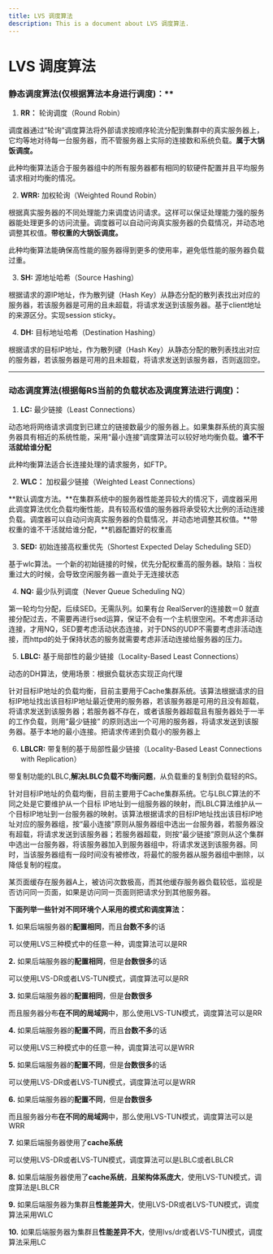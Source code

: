 ```yaml
---
title: LVS 调度算法
description: This is a document about LVS 调度算法.
---
```


# LVS 调度算法 

### 静态调度算法(仅根据算法本身进行调度)：**

1. **RR：** 轮询调度（Round Robin）

调度器通过“轮询”调度算法将外部请求按顺序轮流分配到集群中的真实服务器上，它均等地对待每一台服务器，而不管服务器上实际的连接数和系统负载。**属于大锅饭调度。**

此种均衡算法适合于服务器组中的所有服务器都有相同的软硬件配置并且平均服务请求相对均衡的情况。

2. **WRR:** 加权轮询（Weighted Round Robin）

根据真实服务器的不同处理能力来调度访问请求。这样可以保证处理能力强的服务器能处理更多的访问流量。调度器可以自动问询真实服务器的负载情况，并动态地调整其权值。**带权重的大锅饭调度。**

此种均衡算法能确保高性能的服务器得到更多的使用率，避免低性能的服务器负载过重。

3. **SH:** 源地址哈希（Source Hashing）

根据请求的源IP地址，作为散列键（Hash Key）从静态分配的散列表找出对应的服务器，若该服务器是可用的且未超载，将请求发送到该服务器。基于client地址的来源区分。实现session sticky。

4. **DH:** 目标地址哈希（Destination Hashing）

根据请求的目标IP地址，作为散列键（Hash Key）从静态分配的散列表找出对应的服务器，若该服务器是可用的且未超载，将请求发送到该服务器，否则返回空。

---

### **动态调度算法(根据每RS当前的负载状态及调度算法进行调度)：**

1. **LC:** 最少链接（Least Connections）

动态地将网络请求调度到已建立的链接数最少的服务器上。如果集群系统的真实服务器具有相近的系统性能，采用“最小连接”调度算法可以较好地均衡负载。**谁不干活就给谁分配**

此种均衡算法适合长连接处理的请求服务，如FTP。

2. **WLC：** 加权最少链接（Weighted Least Connections）

**默认调度方法。**在集群系统中的服务器性能差异较大的情况下，调度器采用此调度算法优化负载均衡性能，具有较高权值的服务器将承受较大比例的活动连接负载。调度器可以自动问询真实服务器的负载情况，并动态地调整其权值。**带权重的谁不干活就给谁分配，**机器配置好的权重高

3. **SED:** 初始连接高权重优先（Shortest Expected Delay Scheduling SED）

基于wlc算法。一个新的初始链接的时候，优先分配权重高的服务器。缺陷：当权重过大的时候，会导致空闲服务器一直处于无连接状态

4. **NQ:** 最少队列调度（Never Queue Scheduling NQ）

第一轮均匀分配，后续SED。无需队列。如果有台 RealServer的连接数＝0 就直接分配过去，不需要再进行sed运算，保证不会有一个主机很空闲。不考虑非活动连接，才用NQ，SED要考虑活动状态连接，对于DNS的UDP不需要考虑非活动连接，而httpd的处于保持状态的服务就需要考虑非活动连接给服务器的压力。

5. **LBLC:** 基于局部性的最少链接（Locality-Based Least Connections）

动态的DH算法，使用场景：根据负载状态实现正向代理

针对目标IP地址的负载均衡，目前主要用于Cache集群系统。该算法根据请求的目标IP地址找出该目标IP地址最近使用的服务器，若该服务器是可用的且没有超载，将请求发送到该服务器；若服务器不存在，或者该服务器超载且有服务器处于一半的工作负载，则用“最少链接” 的原则选出一个可用的服务器，将请求发送到该服务器。基于本地的最小连接。把请求传递到负载小的服务器上

6. **LBLCR:** 带复制的基于局部性最少链接（Locality-Based Least Connections with Replication）

带复制功能的LBLC,**解决LBLC负载不均衡问题**，从负载重的复制到负载轻的RS。

针对目标IP地址的负载均衡，目前主要用于Cache集群系统。它与LBLC算法的不同之处是它要维护从一个目标 IP地址到一组服务器的映射，而LBLC算法维护从一个目标IP地址到一台服务器的映射。该算法根据请求的目标IP地址找出该目标IP地址对应的服务器组，按“最小连接”原则从服务器组中选出一台服务器，若服务器没有超载，将请求发送到该服务器；若服务器超载，则按“最少链接”原则从这个集群中选出一台服务器，将该服务器加入到服务器组中，将请求发送到该服务器。同时，当该服务器组有一段时间没有被修改，将最忙的服务器从服务器组中删除，以降低复制的程度。

某页面缓存在服务器A上，被访问次数极高，而其他缓存服务器负载较低，监视是否访问同一页面，如果是访问同一页面则把请求分到其他服务器。



**下面列举一些针对不同环境个人采用的模式和调度算法：**

**1.** 如果后端服务器的**配置相同**，而且**台数不多**的话

可以使用LVS三种模式中的任意一种，调度算法可以是RR

**2.** 如果后端服务器的**配置相同**，但是**台数很多**的话

可以使用LVS-DR或者LVS-TUN模式，调度算法可以是RR

**3.** 如果后端服务器的**配置相同**，但是**台数很多**

而且服务器分布**在不同的局域网**中，那么使用LVS-TUN模式，调度算法可以是RR

**4.** 如果后端服务器的**配置不同**，而且**台数不多**的话

可以使用LVS三种模式中的任意一种，调度算法可以是WRR

**5.** 如果后端服务器的**配置不同**，但是**台数很多**的话

可以使用LVS-DR或者LVS-TUN模式，调度算法可以是WRR

**6.** 如果后端服务器的**配置不同**，但是**台数很多**

而且服务器分布**在不同的局域网**中，那么使用LVS-TUN模式，调度算法可以是WRR

**7.** 如果后端服务器使用了**cache系统**

可以使用LVS-DR或者LVS-TUN模式，调度算法可以是LBLC或者LBLCR

**8.** 如果后端服务器使用了**cache系统**，**且架构体系庞大**，使用LVS-TUN模式，调度算法是LBLCR

**9.** 如果后端服务器为集群且**性能差异大**，使用LVS-DR或者LVS-TUN模式，调度算法采用WLC

**10.** 如果后端服务器为集群且**性能差异不大**，使用lvs/dr或者LVS-TUN模式，调度算法采用LC